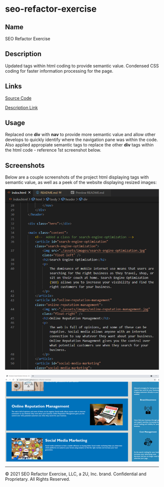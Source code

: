 # seo-refactor-exercise

## Name
SEO Refactor Exercise


## Description
Updated tags within html coding to provide semantic value. Condensed CSS coding for faster information processing for the page.


## Links
[Source Code](https://github.com/asantercureton/seo-refractor-exercise)

[Description Link](https://asantercureton.github.io/seo-refractor-exercise/)


## Usage
Replaced one <strong>div</strong> with <strong>nav</strong> to provide more semantic value and allow other develops to quickly identify where the navigation pane was within the code. Also applied appropiate semantic tags to replace the other <strong>div</strong> tags within the html code - reference 1st screenshot below.


## Screenshots
Below are a couple screenshots of the project html displaying tags with semantic value, as well as a peek of the website displaying resized images:

![Image of html](./assets/images/homework-code.png)


![Image of html](./assets/images/homework-website.png)


---
© 2021 SEO Refactor Exercise, LLC, a 2U, Inc. brand. Confidential and Proprietary. All Rights Reserved.